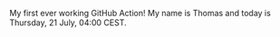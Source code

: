 My first ever working GitHub Action!
My name is Thomas and today is Thursday, 21 July, 04:00 CEST. 

